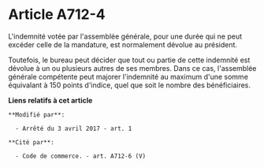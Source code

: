 # Article A712-4

L'indemnité votée par l'assemblée générale, pour une durée qui ne peut excéder celle de la mandature, est normalement dévolue
au président.

Toutefois, le bureau peut décider que tout ou partie de cette indemnité est dévolue à un ou plusieurs autres de ses membres.
Dans ce cas, l'assemblée générale compétente peut majorer l'indemnité au maximum d'une somme équivalant à 150 points
d'indice, quel que soit le nombre des bénéficiaires.

**Liens relatifs à cet article**

	**Modifié par**:

	  - Arrêté du 3 avril 2017 - art. 1

	**Cité par**:

	  - Code de commerce. - art. A712-6 (V)
